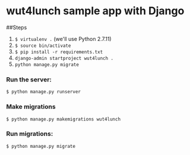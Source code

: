 # wut4lunch sample app with Django

##Steps
1. `$ virtualenv .` (we'll use Python 2.7.11)
2. `$ source bin/activate`
3. `$ pip install -r requirements.txt`
4. `django-admin startproject wut4lunch .`
4. `python manage.py migrate`

### Run the server:
`$ python manage.py runserver`

### Make migrations
`$ python manage.py makemigrations wut4lunch`

### Run migrations:
`$ python manage.py migrate`
